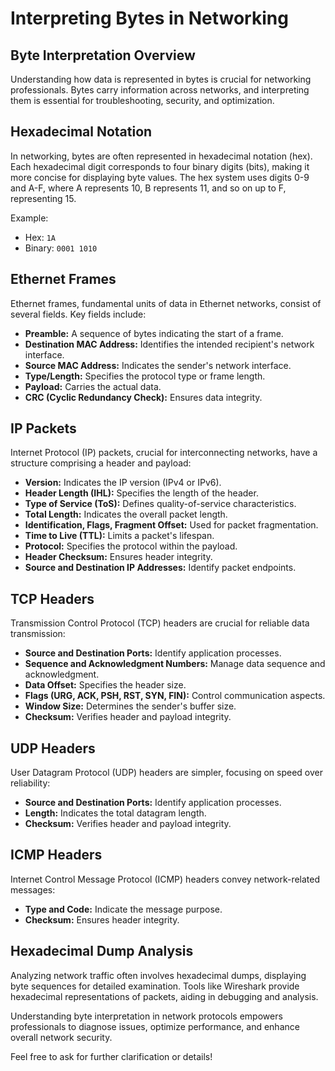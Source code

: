# Interpreting Bytes in Networking

## Byte Interpretation Overview

Understanding how data is represented in bytes is crucial for networking professionals. Bytes carry information across networks, and interpreting them is essential for troubleshooting, security, and optimization.

## Hexadecimal Notation

In networking, bytes are often represented in hexadecimal notation (hex). Each hexadecimal digit corresponds to four binary digits (bits), making it more concise for displaying byte values. The hex system uses digits 0-9 and A-F, where A represents 10, B represents 11, and so on up to F, representing 15.

Example:
- Hex: `1A`
- Binary: `0001 1010`

## Ethernet Frames

Ethernet frames, fundamental units of data in Ethernet networks, consist of several fields. Key fields include:
- **Preamble:** A sequence of bytes indicating the start of a frame.
- **Destination MAC Address:** Identifies the intended recipient's network interface.
- **Source MAC Address:** Indicates the sender's network interface.
- **Type/Length:** Specifies the protocol type or frame length.
- **Payload:** Carries the actual data.
- **CRC (Cyclic Redundancy Check):** Ensures data integrity.

## IP Packets

Internet Protocol (IP) packets, crucial for interconnecting networks, have a structure comprising a header and payload:
- **Version:** Indicates the IP version (IPv4 or IPv6).
- **Header Length (IHL):** Specifies the length of the header.
- **Type of Service (ToS):** Defines quality-of-service characteristics.
- **Total Length:** Indicates the overall packet length.
- **Identification, Flags, Fragment Offset:** Used for packet fragmentation.
- **Time to Live (TTL):** Limits a packet's lifespan.
- **Protocol:** Specifies the protocol within the payload.
- **Header Checksum:** Ensures header integrity.
- **Source and Destination IP Addresses:** Identify packet endpoints.

## TCP Headers

Transmission Control Protocol (TCP) headers are crucial for reliable data transmission:
- **Source and Destination Ports:** Identify application processes.
- **Sequence and Acknowledgment Numbers:** Manage data sequence and acknowledgment.
- **Data Offset:** Specifies the header size.
- **Flags (URG, ACK, PSH, RST, SYN, FIN):** Control communication aspects.
- **Window Size:** Determines the sender's buffer size.
- **Checksum:** Verifies header and payload integrity.

## UDP Headers

User Datagram Protocol (UDP) headers are simpler, focusing on speed over reliability:
- **Source and Destination Ports:** Identify application processes.
- **Length:** Indicates the total datagram length.
- **Checksum:** Verifies header and payload integrity.

## ICMP Headers

Internet Control Message Protocol (ICMP) headers convey network-related messages:
- **Type and Code:** Indicate the message purpose.
- **Checksum:** Ensures header integrity.

## Hexadecimal Dump Analysis

Analyzing network traffic often involves hexadecimal dumps, displaying byte sequences for detailed examination. Tools like Wireshark provide hexadecimal representations of packets, aiding in debugging and analysis.

Understanding byte interpretation in network protocols empowers professionals to diagnose issues, optimize performance, and enhance overall network security.

Feel free to ask for further clarification or details!
